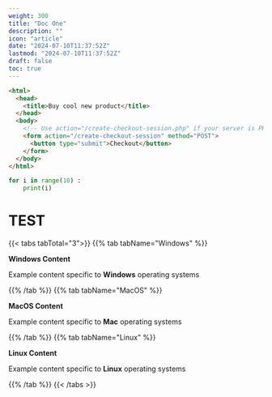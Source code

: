 ```yaml
---
weight: 300
title: "Doc One"
description: ""
icon: "article"
date: "2024-07-10T11:37:52Z"
lastmod: "2024-07-10T11:37:52Z"
draft: false
toc: true
---
```


```html
<html>
  <head>
    <title>Buy cool new product</title>
  </head>
  <body>
    <!-- Use action="/create-checkout-session.php" if your server is PHP based. -->
    <form action="/create-checkout-session" method="POST">
      <button type="submit">Checkout</button>
    </form>
  </body>
</html>
```

```python {linenos=table,hl_lines=[2],linenostart=199,anchorlinenos=true}
for i in range(10) :
    print(i)
```

# TEST

{{< tabs tabTotal="3">}}
{{% tab tabName="Windows" %}}

**Windows Content**

Example content specific to **Windows** operating systems

{{% /tab %}}
{{% tab tabName="MacOS" %}}

**MacOS Content**

Example content specific to **Mac** operating systems

{{% /tab %}}
{{% tab tabName="Linux" %}}

**Linux Content**

Example content specific to **Linux** operating systems

{{% /tab %}}
{{< /tabs >}}
